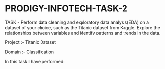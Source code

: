 # PRODIGY-INFOTECH-TASK-2

TASK - Perform data cleaning and exploratory data analysis(EDA) on a dataset of your choice, such as the Titanic dataset from Kaggle. Explore the relationships between variables and identify patterns and trends in the data.

Project :- Titanic Dataset

Domain :- Classification

In this task I have performed:

